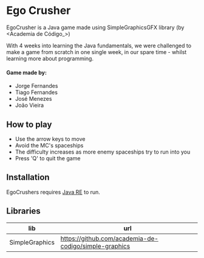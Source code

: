 # Ego Crusher



EgoCrusher is a Java game made using SimpleGraphicsGFX library (by <Academia de Código_>)

With 4 weeks into learning the Java fundamentals, we were challenged to make a game from scratch in one single week, in our spare time - whilst learning more about programming.

#### Game made by: 
- Jorge Fernandes
- Tiago Fernandes
- José Menezes
- João Vieira

## How to play

- Use the arrow keys to move
- Avoid the MC's spaceships 
- The difficulty increases as more enemy spaceships try to run into you
- Press 'Q' to quit the game




## Installation

EgoCrushers requires [Java RE](https://www.java.com/en/download/manual.jsp) to run.


## Libraries


| lib | url |
| ------ | ------ |
| SimpleGraphics | https://github.com/academia-de-codigo/simple-graphics |

